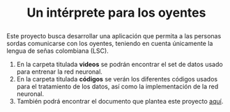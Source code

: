 # <p align='center'><b>Un intérprete para los oyentes</b></p>

Este proyecto busca desarrollar una aplicación que permita a las personas sordas comunicarse con los oyentes, teniendo en cuenta únicamente la lengua de señas colombiana (LSC).

1. En la carpeta titulada **videos** se podrán encontrar el set de datos usado para entrenar la red neuronal.
2. En la carpeta titulada **códigos** se verán los diferentes códigos usados para el tratamiento de los datos, así como la implementación de la red neuronal.
3. También podrá encontrar el documento que plantea este proyecto [aquí](https://www.overleaf.com/read/hgdrnvtsrhnk#9ddb4e).

